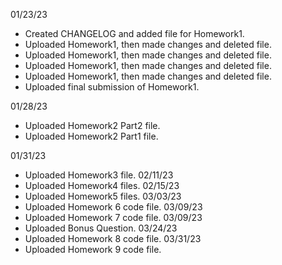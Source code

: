 01/23/23
- Created CHANGELOG and added file for Homework1.
- Uploaded Homework1, then made changes and deleted file. 
- Uploaded Homework1, then made changes and deleted file. 
- Uploaded Homework1, then made changes and deleted file. 
- Uploaded Homework1, then made changes and deleted file. 
- Uploaded final submission of Homework1. 

01/28/23
- Uploaded Homework2 Part2 file. 
- Uploaded Homework2 Part1 file. 

01/31/23
- Uploaded Homework3 file. 
02/11/23
- Uploaded Homework4 files. 
02/15/23
- Uploaded Homework5 files. 
03/03/23
- Uploaded Homework 6 code file. 
03/09/23
- Uploaded Homework 7 code file. 
03/09/23
- Uploaded Bonus Question. 
03/24/23
- Uploaded Homework 8 code file. 
03/31/23
- Uploaded Homework 9 code file. 
